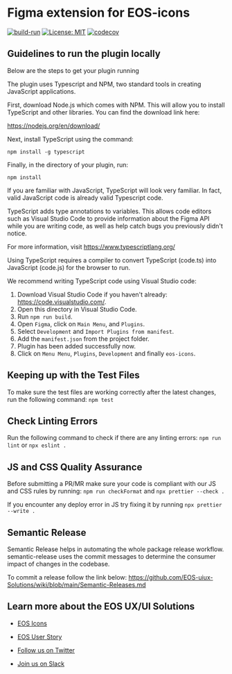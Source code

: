 # Figma extension for EOS-icons

[![build-run](https://github.com/EOS-uiux-Solutions/eos-icons-figma/actions/workflows/build.yml/badge.svg)](https://github.com/EOS-uiux-Solutions/eos-icons-figma/actions/workflows/build.yml) [![License: MIT](https://img.shields.io/badge/License-MIT-yellow.svg)](https://opensource.org/licenses/MIT) [![codecov](https://codecov.io/gh/EOS-uiux-Solutions/eos-icons-figma/branch/main/graph/badge.svg?token=RD0A0TQQ3B)](https://codecov.io/gh/EOS-uiux-Solutions/eos-icons-figma)

## Guidelines to run the plugin locally

Below are the steps to get your plugin running

The plugin uses Typescript and NPM, two standard tools in creating JavaScript applications.

First, download Node.js which comes with NPM. This will allow you to install TypeScript and other
libraries. You can find the download link here:

https://nodejs.org/en/download/

Next, install TypeScript using the command:

`npm install -g typescript`

Finally, in the directory of your plugin, run:

`npm install`

If you are familiar with JavaScript, TypeScript will look very familiar. In fact, valid JavaScript code
is already valid Typescript code.

TypeScript adds type annotations to variables. This allows code editors such as Visual Studio Code
to provide information about the Figma API while you are writing code, as well as help catch bugs
you previously didn't notice.

For more information, visit https://www.typescriptlang.org/

Using TypeScript requires a compiler to convert TypeScript (code.ts) into JavaScript (code.js)
for the browser to run.

We recommend writing TypeScript code using Visual Studio code:

1. Download Visual Studio Code if you haven't already: https://code.visualstudio.com/.
2. Open this directory in Visual Studio Code.
3. Run `npm run build`.
4. Open `Figma`, click on `Main Menu`, and `Plugins`.
5. Select `Development` and `Import Plugins from manifest`.
6. Add the `manifest.json` from the project folder.
7. Plugin has been added successfully now.
8. Click on `Menu Menu`, `Plugins`, `Development` and finally `eos-icons`.

## Keeping up with the Test Files

To make sure the test files are working correctly after the latest changes, run the following command: `npm test`

## Check Linting Errors

Run the following command to check if there are any linting errors: `npm run lint` or `npx eslint .`

## JS and CSS Quality Assurance

Before submitting a PR/MR make sure your code is compliant with our JS and CSS rules by running: `npm run checkFormat` and `npx prettier --check .`

If you encounter any deploy error in JS try fixing it by running `npx prettier --write .`

## Semantic Release

Semantic Release helps in automating the whole package release workflow. semantic-release uses the commit messages to determine the consumer impact of changes in the codebase.

To commit a release follow the link below:
https://github.com/EOS-uiux-Solutions/wiki/blob/main/Semantic-Releases.md


## Learn more about the EOS UX/UI Solutions

- [EOS Icons](https://eos-icons.com)

- [EOS User Story](https://userstory.site)

- [Follow us on Twitter](https://twitter.com/eos_uxui)

- [Join us on Slack](https://slack.userstory.site)
